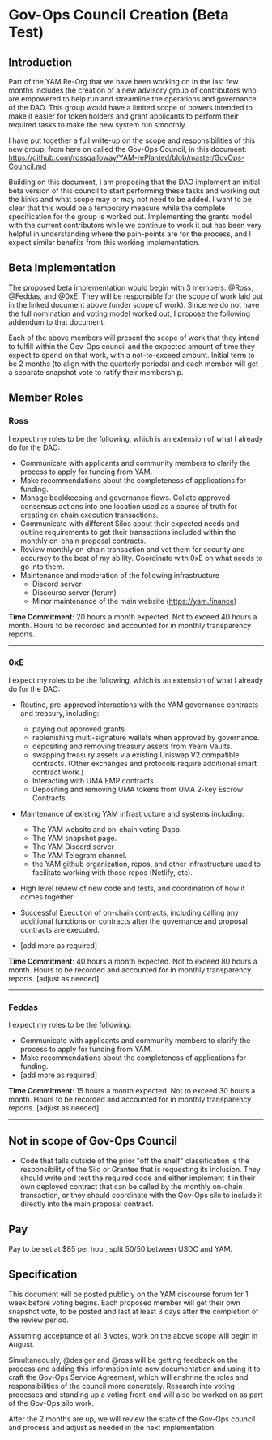 # Gov-Ops Council Creation (Beta Test)

## Introduction

Part of the YAM Re-Org that we have been working on in the last few months includes the creation of a new advisory group of contributors who are empowered to help run and streamline the operations and governance of the DAO. This group would have a limited scope of powers intended to make it easier for token holders and grant applicants to perform their required tasks to make the new system run smoothly.

I have put together a full write-up on the scope and responsibilities of this new group, from here on called the Gov-Ops Council, in this document: <https://github.com/rossgalloway/YAM-rePlanted/blob/master/GovOps-Council.md>

Building on this document, I am proposing that the DAO implement an initial beta version of this council to start performing these tasks and working out the kinks and what scope may or may not need to be added. I want to be clear that this would be a temporary measure while the complete specification for the group is worked out. Implementing the grants model with the current contributors while we continue to work it out has been very helpful in understanding where the pain-points are for the process, and I expect similar benefits from this working implementation.

## Beta Implementation

The proposed beta implementation would begin with 3 members: @Ross, @Feddas, and @0xE. They will be responsible for the scope of work laid out in the linked document above (under scope of work). Since we do not have the full nomination and voting model worked out, I propose the following addendum to that document:

Each of the above members will present the scope of work that they intend to fulfill within the Gov-Ops council and the expected amount of time they expect to spend on that work, with a not-to-exceed amount. Initial term to be 2 months (to align with the quarterly periods) and each member will get a separate snapshot vote to ratify their membership.

## Member Roles

### Ross

I expect my roles to be the following, which is an extension of what I already do for the DAO:

- Communicate with applicants and community members to clarify the process to apply for funding from YAM.
- Make recommendations about the completeness of applications for funding. 
- Manage bookkeeping and governance flows. Collate approved consensus actions into one location used as a source of truth for creating on chain execution transactions.
- Communicate with different Silos about their expected needs and outline requirements to get their transactions included within the monthly on-chain proposal contracts.
- Review monthly on-chain transaction and vet them for security and accuracy to the best of my ability. Coordinate with 0xE on what needs to go into them.
- Maintenance and moderation of the following infrastructure
   - Discord server
   - Discourse server (forum)
   - Minor maintenance of the main website (https://yam.finance)

**Time Commitment**: 20 hours a month expected. Not to exceed 40 hours a month. Hours to be recorded and accounted for in monthly transparency reports. 

---

### 0xE

I expect my roles to be the following, which is an extension of what I already do for the DAO:

- Routine, pre-approved interactions with the YAM governance contracts and treasury, including:  

   - paying out approved grants.
   - replenishing multi-signature wallets when approved by governance.
   - depositing and removing treasury assets from Yearn Vaults.
   - swapping treasury assets via existing Uniswap V2 compatible contracts. (Other exchanges and protocols require additional smart contract work.)
   - Interacting with UMA EMP contracts.
   - Depositing and removing UMA tokens from UMA 2-key Escrow Contracts.


- Maintenance of existing YAM infrastructure and systems including:

   - The YAM website and on-chain voting Dapp.
   - The YAM snapshot page.
   - The YAM Discord server
   - The YAM Telegram channel.
   - the YAM github organization, repos, and other infrastructure used to facilitate working with those repos (Netlify, etc).

- High level review of new code and tests, and coordination of how it comes together
- Successful Execution of on-chain contracts, including calling any additional functions on contracts after the governance and proposal contracts are executed.
- [add more as required]


**Time Commitment**: 40 hours a month expected. Not to exceed 80 hours a month. Hours to be recorded and accounted for in monthly transparency reports. [adjust as needed]

---

### Feddas

I expect my roles to be the following:

- Communicate with applicants and community members to clarify the process to apply for funding from YAM.
- Make recommendations about the completeness of applications for funding.
- [add more as required]

**Time Commitment**: 15 hours a month expected. Not to exceed 30 hours a month. Hours to be recorded and accounted for in monthly transparency reports. [adjust as needed]

---

## Not in scope of Gov-Ops Council

- Code that falls outside of the prior "off the shelf" classification is the responsibility of the Silo or Grantee that is requesting its inclusion. They should write and test the required code and either implement it in their own deployed contract that can be called by the monthly on-chain transaction, or they should coordinate with the Gov-Ops silo to include it directly into the main proposal contract.

## Pay

Pay to be set at $85 per hour, split 50/50 between USDC and YAM.

## Specification

This document will be posted publicly on the YAM discourse forum for 1 week before voting begins. Each proposed member will get their own snapshot vote, to be posted and last at least 3 days after the completion of the review period.

Assuming acceptance of all 3 votes, work on the above scope will begin in August.

Simultaneously, @desiger and @ross will be getting feedback on the process and adding this information into new documentation and using it to craft the Gov-Ops Service Agreement, which will enshrine the roles and responsibilities of the council more concretely. Research into voting processes and standing up a voting front-end will also be worked on as part of the Gov-Ops silo work.

After the 2 months are up, we will review the state of the Gov-Ops council and process and adjust as needed in the next implementation.